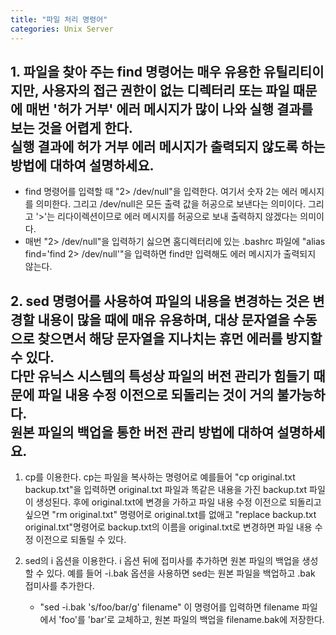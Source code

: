 ```yaml
---
title: "파일 처리 명령어"
categories: Unix Server
---
```

## **1. 파일을 찾아 주는 find 명령어는 매우 유용한 유틸리티이지만, 사용자의 접근 권한이 없는 디렉터리 또는 파일 때문에 매번 '허가 거부' 에러 메시지가 많이 나와 실행 결과를 보는 것을 어렵게 한다.<br>실행 결과에 허가 거부 에러 메시지가 출력되지 않도록 하는 방법에 대하여 설명하세요.**
  
  - find 명령어를 입력할 때 "2> /dev/null"을 입력한다. 여기서 숫자 2는 에러 메시지를 의미한다. 그리고 /dev/null은 모든 출력 값을 허공으로 보낸다는 의미이다. 그리고 '>'는 리다이렉션이므로 에러 메시지를 허공으로 보내 출력하지 않겠다는 의미이다.
  - 매번 "2> /dev/null"을 입력하기 싫으면 홈디렉터리에 있는 .bashrc 파일에 "alias find='find 2> /dev/null'"을 입력하면 find만 입력해도 에러 메시지가 출력되지 않는다.

## **2. sed 명령어를 사용하여 파일의 내용을 변경하는 것은 변경할 내용이 많을 때에 매유 유용하며, 대상 문자열을 수동으로 찾으면서 해당 문자열을 지나치는 휴먼 에러를 방지할 수 있다.<br>다만 유닉스 시스템의 특성상 파일의 버전 관리가 힘들기 때문에 파일 내용 수정 이전으로 되돌리는 것이 거의 불가능하다.<br>원본 파일의 백업을 통한 버전 관리 방법에 대하여 설명하세요.**

  1. cp를 이용한다. cp는 파일을 복사하는 명령어로 예를들어 "cp original.txt backup.txt"을 입력하면 original.txt 파일과 똑같은 내용을 가진 backup.txt 파일이 생성된다. 후에 original.txt에 변경을 가하고 파일 내용 수정 이전으로 되돌리고 싶으면 "rm original.txt" 명령어로 original.txt를 없애고 "replace backup.txt original.txt"명령어로 backup.txt의 이름을 original.txt로 변경하면 파일 내용 수정 이전으로 되돌릴 수 있다.

  2. sed의 i 옵션을 이용한다. i 옵션 뒤에 접미사를 추가하면 원본 파일의 백업을 생성할 수 있다. 예를 들어 -i.bak 옵션을 사용하면 sed는 원본 파일을 백업하고 .bak 접미사를 추가한다.
     - "sed -i.bak 's/foo/bar/g' filename" 이 명령어를 입력하면 filename 파일에서 'foo'를 'bar'로 교체하고, 원본 파일의 백업을 filename.bak에 저장한다.
